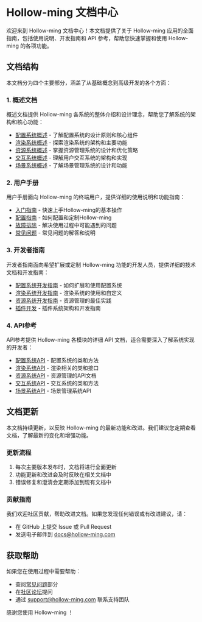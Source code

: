 # Hollow-ming 文档中心

欢迎来到 Hollow-ming 文档中心！本文档提供了关于 Hollow-ming 应用的全面指南，包括使用说明、开发指南和 API 参考，帮助您快速掌握和使用 Hollow-ming 的各项功能。

## 文档结构

本文档分为四个主要部分，涵盖了从基础概念到高级开发的各个方面：

### 1. 概述文档

概述文档提供 Hollow-ming 各系统的整体介绍和设计理念，帮助您了解系统的架构和核心功能：

- [配置系统概述](overview/config_system.md) - 了解配置系统的设计原则和核心组件
- [渲染系统概述](overview/renderer_system.md) - 探索渲染系统的架构和主要功能
- [资源系统概述](overview/resource_system.md) - 掌握资源管理系统的设计和优化策略
- [交互系统概述](overview/interaction_system.md) - 理解用户交互系统的架构和实现
- [场景系统概述](overview/scene_system.md) - 了解场景管理系统的设计和功能

### 2. 用户手册

用户手册面向 Hollow-ming 的终端用户，提供详细的使用说明和功能指南：

- [入门指南](user/getting_started.md) - 快速上手Hollow-ming的基本操作
- [配置指南](user/configuration.md) - 如何配置和定制Hollow-ming
- [故障排除](user/troubleshooting.md) - 解决使用过程中可能遇到的问题
- [常见问题](user/faq.md) - 常见问题的解答和说明

### 3. 开发者指南

开发者指南面向希望扩展或定制 Hollow-ming 功能的开发人员，提供详细的技术文档和开发指南：

- [配置系统开发指南](developer/config_guide.md) - 如何扩展和使用配置系统
- [渲染系统开发指南](developer/renderer_guide.md) - 渲染系统的使用和自定义
- [资源系统开发指南](developer/resources_guide.md) - 资源管理的最佳实践
- [插件开发](developer/plugin_development.md) - 插件系统架构和开发指南

### 4. API参考

API参考提供 Hollow-ming 各模块的详细 API 文档，适合需要深入了解系统实现的开发者：

- [配置系统API](api/config.md) - 配置系统的类和方法
- [渲染系统API](api/renderer.md) - 渲染相关的类和接口
- [资源系统API](api/resources.md) - 资源管理的API文档
- [交互系统API](api/interaction.md) - 交互系统的类和方法
- [场景系统API](api/scene.md) - 场景管理系统API

## 文档更新

本文档持续更新，以反映 Hollow-ming 的最新功能和改进。我们建议您定期查看文档，了解最新的变化和增强功能。

### 更新流程

1. 每次主要版本发布时，文档将进行全面更新
2. 功能更新和改进会及时反映在相关文档中
3. 错误修复和澄清会定期添加到现有文档中

### 贡献指南

我们欢迎社区贡献，帮助改进文档。如果您发现任何错误或有改进建议，请：

- 在 GitHub 上提交 Issue 或 Pull Request
- 发送电子邮件到 docs@hollow-ming.com

## 获取帮助

如果您在使用过程中需要帮助：

- 查阅[常见问题](user/faq.md)部分
- 在[社区论坛](https://forum.hollow-ming.com)提问
- 通过 support@hollow-ming.com 联系支持团队

感谢您使用 Hollow-ming ！ 